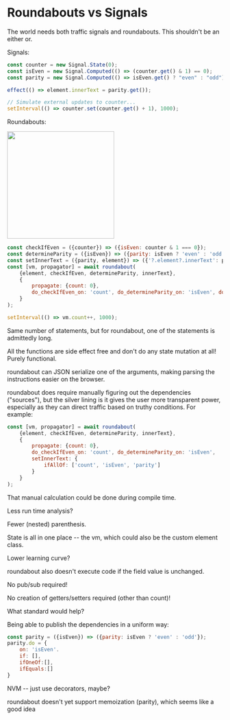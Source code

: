 # Roundabouts vs Signals

The world needs both traffic signals and roundabouts.  This shouldn't be an either or.

Signals:

```JavaScript
const counter = new Signal.State(0);
const isEven = new Signal.Computed(() => (counter.get() & 1) == 0);
const parity = new Signal.Computed(() => isEven.get() ? "even" : "odd");

effect(() => element.innerText = parity.get());

// Simulate external updates to counter...
setInterval(() => counter.set(counter.get() + 1), 1000);
```

Roundabouts:

<img src="https://www.trafficdepot.ca/wp-content/uploads/2020/08/reg6bb.png" height="250px">

```JavaScript
const checkIfEven = ({counter}) => ({isEven: counter & 1 === 0});
const determineParity = ({isEven}) => ({parity: isEven ? 'even' : 'odd'});
const setInnerText = ({parity, element}) => ({'?.element?.innerText': parity};
const [vm, propagator] = await roundabout(
    {element, checkIfEven, determineParity, innerText}, 
    {   
        propagate: {count: 0},
        do_checkIfEven_on: 'count', do_determineParity_on: 'isEven', do_setInnerText_on: 'parity'
    }
);

setInterval(() => vm.count++, 1000);
```

Same number of statements, but for roundabout, one of the statements is admittedly long.

All the functions are side effect free and don't do any state mutation at all!  Purely functional.

roundabout can JSON serialize one of the arguments, making parsing the instructions easier on the browser.

roundabout does require manually figuring out the dependencies ("sources"), but the silver lining is it gives the user more transparent power, especially as they can direct traffic based on truthy conditions.  For example:

```JavaScript
const [vm, propagator] = await roundabout(
    {element, checkIfEven, determineParity, innerText}, 
    {   
        propagate: {count: 0},
        do_checkIfEven_on: 'count', do_determineParity_on: 'isEven',
        setInnerText: {
            ifAllOf: ['count', 'isEven', 'parity']
        }
    }
);
```

That manual calculation could be done during compile time.

Less run time analysis?

Fewer (nested) parenthesis.

State is all in one place -- the vm, which could also be the custom element class.

Lower learning curve?

roundabout also doesn't execute code if the field value is unchanged.

No pub/sub required!

No creation of getters/setters required (other than count)!

What standard would help?

Being able to publish the dependencies in a uniform way:

```JavaScript
const parity = ({isEven}) => ({parity: isEven ? 'even' : 'odd'});
parity.do = {
    on: 'isEven'.
    if: [],
    ifOneOf:[],
    ifEquals:[]
}
```

NVM -- just use decorators, maybe?


roundabout doesn't yet support memoization (parity), which seems like a good idea




